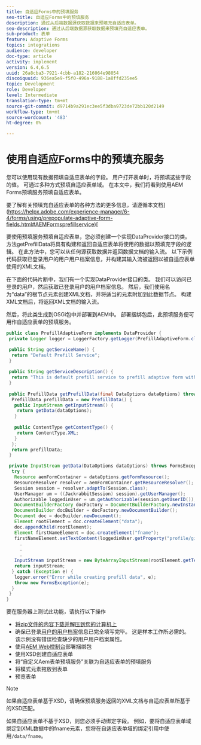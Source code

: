 ```yaml
---
title: 自适应Forms中的预填服务
seo-title: 自适应Forms中的预填服务
description: 通过从后端数据源获取数据来预填充自适应表单。
seo-description: 通过从后端数据源获取数据来预填充自适应表单。
sub-product: 表单
feature: Adaptive Forms
topics: integrations
audience: developer
doc-type: article
activity: implement
version: 6.4,6.5
uuid: 26a8cba3-7921-4cbb-a182-216064e98054
discoiquuid: 936ea5e9-f5f0-496a-9188-1a8ffd235ee5
topic: Development
role: Developer
level: Intermediate
translation-type: tm+mt
source-git-commit: d9714b9a291ec3ee5f3dba9723de72bb120d2149
workflow-type: tm+mt
source-wordcount: '483'
ht-degree: 0%

---
```



# 使用自适应Forms中的预填充服务

您可以使用现有数据预填自适应表单的字段。 用户打开表单时，将预填这些字段的值。 可通过多种方式预填自适应表单域。 在本文中，我们将看到使用AEM Forms预填服务预填自适应表单。

要了解有关预填充自适应表单的各种方法的更多信息，请遵循本文档](https://helpx.adobe.com/experience-manager/6-4/forms/using/prepopulate-adaptive-form-fields.html#AEMFormsprefillservice)[

要使用预填服务预填自适应表单，您必须创建一个实现DataProvider接口的类。 方法getPrefillData将具有构建和返回自适应表单将使用的数据以预填充字段的逻辑。 在此方法中，您可以从任何源获取数据并返回数据文档的输入流。 以下示例代码获取已登录用户的用户用户档案信息，并构建其输入流被返回以被自适应表单使用的XML文档。

在下面的代码片断中，我们有一个实现DataProvider接口的类。 我们可以访问已登录的用户，然后获取已登录用户的用户档案信息。 然后，我们使用名为“data”的根节点元素创建XML文档，并将适当的元素附加到此数据节点。 构建XML文档后，将返回XML文档的输入流。

然后，将此类生成到OSGi包中并部署到AEM中。 部署捆绑包后，此预填服务便可用作自适应表单的预填服务。

```java
public class PrefillAdaptiveForm implements DataProvider {
 private Logger logger = LoggerFactory.getLogger(PrefillAdaptiveForm.class);

 public String getServiceName() {
  return "Default Prefill Service";
 }
 
 public String getServiceDescription() {
  return "This is default prefill service to prefill adaptive form with user data";
 }
 
 public PrefillData getPrefillData(final DataOptions dataOptions) throws FormsException {
  PrefillData prefillData = new PrefillData() {
   public InputStream getInputStream() {
    return getData(dataOptions);
   }
   
   public ContentType getContentType() {
    return ContentType.XML;
   }
  };
  return prefillData;
 }

 private InputStream getData(DataOptions dataOptions) throws FormsException {  
  try {
   Resource aemFormContainer = dataOptions.getFormResource();
   ResourceResolver resolver = aemFormContainer.getResourceResolver();
   Session session = resolver.adaptTo(Session.class);
   UserManager um = ((JackrabbitSession) session).getUserManager();
   Authorizable loggedinUser = um.getAuthorizable(session.getUserID());
   DocumentBuilderFactory docFactory = DocumentBuilderFactory.newInstance();
   DocumentBuilder docBuilder = docFactory.newDocumentBuilder();
   Document doc = docBuilder.newDocument();
   Element rootElement = doc.createElement("data");
   doc.appendChild(rootElement);
   Element firstNameElement = doc.createElement("fname");
   firstNameElement.setTextContent(loggedinUser.getProperty("profile/givenName")[0].getString());
     .
     .
     .
   InputStream inputStream = new ByteArrayInputStream(rootElement.getTextContent().getBytes());
   return inputStream;
  } catch (Exception e) {
   logger.error("Error while creating prefill data", e);
   throw new FormsException(e);
  }
 }
}
```

要在服务器上测试此功能，请执行以下操作

* [将zip文件的内容下载并解压到您的计算机上](assets/prefillservice.zip)
* 确保已登录[用户的用户档案](http://localhost:4502/libs/granite/security/content/useradmin)信息已完全填写完毕。 这是样本工作所必需的。 该示例没有错误检查缺少的用户用户档案属性。
* 使用[AEM Web控制台](http://localhost:4502/system/console/bundles)部署捆绑包
* 使用XSD创建自适应表单
* 将“自定义Aem表单预填服务”关联为自适应表单的预填服务
* 将模式元素拖放到表单
* 预览表单

>[!NOTE]
>
>如果自适应表单基于XSD，请确保预填服务返回的XML文档与自适应表单所基于的XSD匹配。
>
>如果自适应表单不基于XSD，则您必须手动绑定字段。 例如，要将自适应表单域绑定到XML数据中的fname元素，您将在自适应表单域的绑定引用中使用`/data/fname`。

